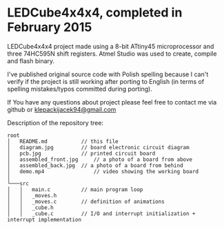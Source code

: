 # LEDCube4x4x4, completed in February 2015
LEDCube4x4x4 project made using a 8-bit ATtiny45 microprocessor and three 74HC595N shift registers.
Atmel Studio was used to create, compile and flash binary.

I've published original source code with Polish spelling because I can't verify if the project is still working after porting to English (in terms of spelling mistakes/typos committed during porting).

If You have any questions about project please feel free to contact me via github or klepackijacek94@gmail.com

Description of the repository tree:
```
root
│   README.md			// this file
│   diagram.jpg			// board electronic circuit diagram
│   pcb.jpg		        // printed circuit board
│	assembled_front.jpg     // a photo of a board from above
│	assembled_back.jpg 	// a photo of a board from behind
│	demo.mp4                // video showing the working board
│
└───src
│   │   main.c 			// main program loop
│   │   _moves.h	
│   │   _moves.c		// definition of animations
│   │   _cube.h
│   │   _cube.c			// I/O and interrupt initialization + interrupt implementation
```
